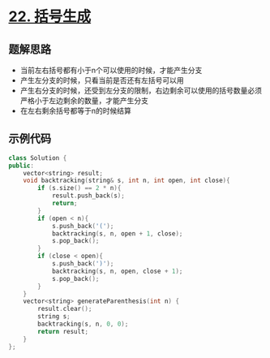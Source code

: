 
# [22. 括号生成 ](https://leetcode.cn/problems/generate-parentheses/description/)

## 题解思路

- 当前左右括号都有小于n个可以使用的时候，才能产生分支
- 产生左分支的时候，只看当前是否还有左括号可以用
- 产生右分支的时候，还受到左分支的限制，右边剩余可以使用的括号数量必须严格小于左边剩余的数量，才能产生分支
- 在左右剩余括号都等于n的时候结算

## 示例代码

```C++
class Solution {
public:
    vector<string> result;
    void backtracking(string& s, int n, int open, int close){
        if (s.size() == 2 * n){
            result.push_back(s);
            return;
        }
        if (open < n){
            s.push_back('(');
            backtracking(s, n, open + 1, close);
            s.pop_back();
        }
        if (close < open){
            s.push_back(')');
            backtracking(s, n, open, close + 1);
            s.pop_back();
        }
    }
    vector<string> generateParenthesis(int n) {
        result.clear();
        string s;
        backtracking(s, n, 0, 0);
        return result;
    }
};
```

